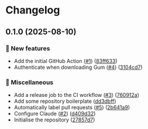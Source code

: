 # Changelog

## 0.1.0 (2025-08-10)


### 🥕 New features

* Add the initial GitHub Action ([#1](https://github.com/unfunco/setup-gum/issues/1)) ([83ff633](https://github.com/unfunco/setup-gum/commit/83ff633dd43a3ce67187e0eba4bd45df298f1a96))
* Authenticate when downloading Gum ([#4](https://github.com/unfunco/setup-gum/issues/4)) ([3104cd7](https://github.com/unfunco/setup-gum/commit/3104cd7b12ffbe3a9f42f4d94107c6ef699ca4f5))


### 🧹 Miscellaneous

* Add a release job to the CI workflow ([#3](https://github.com/unfunco/setup-gum/issues/3)) ([760912a](https://github.com/unfunco/setup-gum/commit/760912a6b6f4c1ef1b0c7ee726cc045e53979447))
* Add some repository boilerplate ([dd3dbff](https://github.com/unfunco/setup-gum/commit/dd3dbff06c33d2d64cdac9cc1472b25a70fd7fa7))
* Automatically label pull requests ([#5](https://github.com/unfunco/setup-gum/issues/5)) ([2b641a9](https://github.com/unfunco/setup-gum/commit/2b641a97ebdb13f49d4912995ac545cbeed1f96c))
* Configure Claude ([#2](https://github.com/unfunco/setup-gum/issues/2)) ([d409d32](https://github.com/unfunco/setup-gum/commit/d409d3233cec37ef8c341f87e1826dbd253c2e16))
* Initialise the repository ([27857d7](https://github.com/unfunco/setup-gum/commit/27857d70a51152b9ea4ad77f5b763e0a19a994d0))
